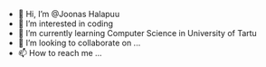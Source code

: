 - 👋 Hi, I’m @Joonas Halapuu
- 👀 I’m interested in coding
- 🌱 I’m currently learning Computer Science in University of Tartu
- 💞️ I’m looking to collaborate on ...
- 📫 How to reach me ...

<!---
JoonasHalapuu/JoonasHalapuu is a ✨ special ✨ repository because its `README.md` (this file) appears on your GitHub profile.
You can click the Preview link to take a look at your changes.
--->
